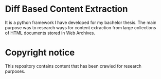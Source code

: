 
# Diff Based Content Extraction

It is a python framework I have developed for my bachelor thesis.
The main purpose was to research ways for content extraction from
large collections of HTML documents stored in Web Archives.

# Copyright notice

This repository contains content that has been crawled for research
purposes.

